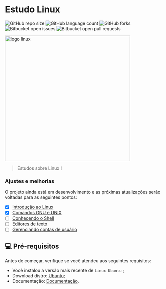 # Estudo Linux

![GitHub repo size](https://img.shields.io/github/repo-size/iuricode/README-template?style=for-the-badge)
![GitHub language count](https://img.shields.io/github/languages/count/iuricode/README-template?style=for-the-badge)
![GitHub forks](https://img.shields.io/github/forks/iuricode/README-template?style=for-the-badge)
![Bitbucket open issues](https://img.shields.io/bitbucket/issues/iuricode/README-template?style=for-the-badge)
![Bitbucket open pull requests](https://img.shields.io/bitbucket/pr-raw/iuricode/README-template?style=for-the-badge)

<img src="https://github.com/user-attachments/assets/3be30049-d744-43ef-bcc6-44f828ad089c" alt="logo linux" width="400">

> Estudos sobre Linux !

### Ajustes e melhorias

O projeto ainda está em desenvolvimento e as próximas atualizações serão voltadas para as seguintes pontos:

- [x] [Introdução ao Linux](Introdução/1_Introducao.md)
- [x] [Comandos GNU e UNIX](Comandos_GNU_UNIX/1_Sistemas_de_arquivos.md)
- [ ] [Conhecendo o Shell]()
- [ ] [Editores de texto]()
- [ ] [Gerenciando contas de usuário]()

## 💻 Pré-requisitos

Antes de começar, verifique se você atendeu aos seguintes requisitos:

- Você instalou a versão mais recente de `Linux Ubuntu` ;
- Download distro: [Ubuntu](https://ubuntu.com/download/desktop);
- Documentação: [Documentação](https://docs.kernel.org/).


